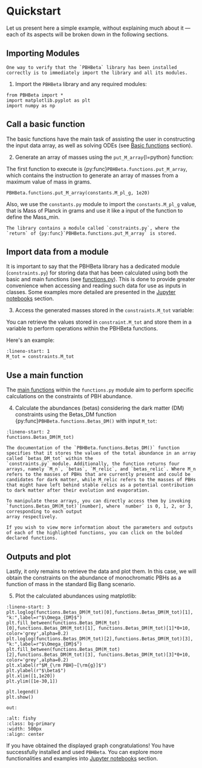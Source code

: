 # Quickstart

Let us present here a simple example, without explaining much about it — each of its aspects will be broken down in the following sections.

## Importing Modules

```{note}
One way to verify that the `PBHBeta` library has been installed correctly is to immediately import the library and all its modules.
```

1. Import the `PBHBeta` library and any required modules:

```{code-block}
from PBHBeta import *
import matplotlib.pyplot as plt
import numpy as np
```

## Call a basic function

The basic functions have the main task of assisting the user in constructing the input data array, as well as solving ODEs
(see [Basic functions](https://pbhbeta.readthedocs.io/en/latest/Module_1.html#basic-functions) section).

2. Generate an array of masses using the `put_M_array`{l=python} function:

The first function to execute is {py:func}`PBHBeta.functions.put_M_array`, which contains the instruction to generate an array of masses from a maximum value of mass in 
grams.

```{code-block}
PBHBeta.functions.put_M_array(constants.M_pl_g, 1e20)
```

Also, we use the `constants.py` module to import the `constants.M_pl_g` value, that is Mass of Planck in grams and use it like a input of the function to define the Mass_min.

```{note}
The library contains a module called `constraints.py`, where the `return` of {py:func}`PBHBeta.functions.put_M_array` is stored.
```

## Import data from a module

It is important to say that the PBHBeta library has a dedicated module (`constraints.py`) for storing data that has been calculated 
using both the basic and main functions (see [functions.py](https://pbhbeta.readthedocs.io/en/latest/Module_1.html)). 
This is done to provide greater convenience when accessing and reading such 
data for use as inputs in classes. Some examples more detailed are presented in the [Jupyter notebooks](../examples.md) section.

3. Access the generated masses stored in the `constraints.M_tot` variable:

You can retrieve the values stored in `constraint.M_tot` and store them in a variable to perform operations within the PBHBeta functions. 

Here's an example:

```{code-block} python
:lineno-start: 1
M_tot = constraints.M_tot
```

## Use a main function

The [main functions](https://pbhbeta.readthedocs.io/en/latest/Module_1.html#main-functions) within the `functions.py`
module aim to perform specific calculations on the constraints of PBH abundance.


4. Calculate the abundances (betas) considering the dark matter (DM) constraints using the Betas_DM function {py:func}`PBHBeta.functions.Betas_DM()` with input `M_tot`:

```{code-block} python
:lineno-start: 2
functions.Betas_DM(M_tot)
```

```{note}
The documentation of the `PBHBeta.functions.Betas_DM()` function specifies that it stores the values of the total abundance in an array called `betas_DM_tot` within the 
`constraints.py` module. Additionally, the function returns four arrays, namely `M_n`, `betas`, `M_relic`, and `betas_relic`. Where M_n refers to the masses of PBHs that are currently present and could be candidates for dark matter, while M_relic refers to the masses of PBHs that might have left behind stable relics as a potential contribution to dark matter after their evolution and evaporation. 

To manipulate these arrays, you can directly access them by invoking `functions.Betas_DM(M_tot)`[number], where `number` is 0, 1, 2, or 3, corresponding to each output 
array respectively.
```

```{hint}
If you wish to view more information about the parameters and outputs of each of the highlighted functions, you can click on the bolded declared functions.
```

## Outputs and plot

Lastly, it only remains to retrieve the data and plot them. In this case, we will obtain the constraints on the abundance of monochromatic PBHs as a function of mass in the standard Big Bang scenario.

5. Plot the calculated abundances using matplotlib:

```{code-block} python
:lineno-start: 3
plt.loglog(functions.Betas_DM(M_tot)[0],functions.Betas_DM(M_tot)[1], "k:",label=r"$\Omega_{DM}$")
plt.fill_between(functions.Betas_DM(M_tot)[0],functions.Betas_DM(M_tot)[1], functions.Betas_DM(M_tot)[1]*0+10, color='grey',alpha=0.2)
plt.loglog(functions.Betas_DM(M_tot)[2],functions.Betas_DM(M_tot)[3], "k:",label=r"$\Omega_{DM}$")
plt.fill_between(functions.Betas_DM(M_tot)[2],functions.Betas_DM(M_tot)[3], functions.Betas_DM(M_tot)[3]*0+10, color='grey',alpha=0.2)
plt.xlabel(r"$M_{\rm PBH}~[\rm{g}]$")
plt.ylabel(r"$\beta$")
plt.xlim([1,1e20])
plt.ylim([1e-30,1])

plt.legend()
plt.show()
```

`out:`
```{figure} img/IMG_DM.png
:alt: fishy
:class: bg-primary
:width: 500px
:align: center
```

If you have obtained the displayed graph
 congratulations! You have successfully installed and used `PBHBeta`. You can explore more functionalities and examples into [Jupyter notebooks](../examples.md) section.

